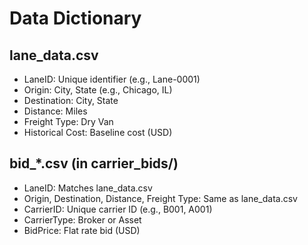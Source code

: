 # Data Dictionary
## lane_data.csv
- LaneID: Unique identifier (e.g., Lane-0001)
- Origin: City, State (e.g., Chicago, IL)
- Destination: City, State
- Distance: Miles
- Freight Type: Dry Van
- Historical Cost: Baseline cost (USD)

## bid_*.csv (in carrier_bids/)
- LaneID: Matches lane_data.csv
- Origin, Destination, Distance, Freight Type: Same as lane_data.csv
- CarrierID: Unique carrier ID (e.g., B001, A001)
- CarrierType: Broker or Asset
- BidPrice: Flat rate bid (USD)